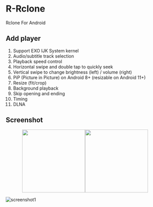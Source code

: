 # R-Rclone

Rclone For Android

## Add player
1. Support EXO IJK System kernel
2. Audio/subtitle track selection
3. Playback speed control
4. Horizontal swipe and double tap to quickly seek
5. Vertical swipe to change brightness (left) / volume (right)
6. PiP (Picture in Picture) on Android 8+ (resizable on Android 11+)
7. Resize (fit/crop)
8. Background playback
9. Skip opening and ending
10. Timing
11. DLNA


## Screenshot
<center class="half">
    <img src="[图片链接](https://raw.githubusercontent.com/NextPlayerCloud/R-Rclone/main/screenshot/screenshot2.jpg)" width="200"/><img src="[图片链接](https://raw.githubusercontent.com/NextPlayerCloud/R-Rclone/main/screenshot/screenshot3.jpg)" width="200"/>
</center>

![screenshot1](https://raw.githubusercontent.com/NextPlayerCloud/R-Rclone/main/screenshot/screenshot1.jpg)
